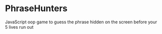 # PhraseHunters
JavaScript oop game to guess the phrase hidden on the screen before your 5 lives run out
